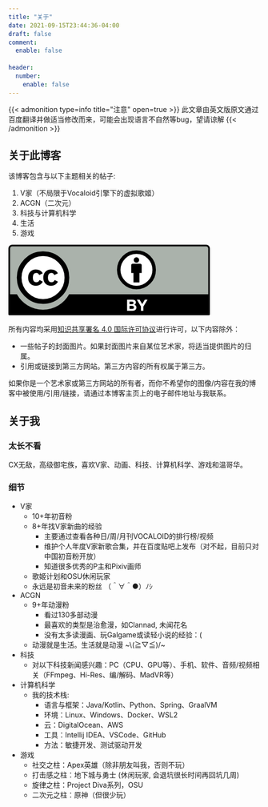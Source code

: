 ```yaml
---
title: "关于"
date: 2021-09-15T23:44:36-04:00
draft: false
comment:
  enable: false

header:
  number:
    enable: false
---
```


{{< admonition type=info title="注意" open=true >}}
此文章由英文版原文通过百度翻译并做适当修改而来，可能会出现语言不自然等bug，望请谅解
{{< /admonition >}}

## 关于此博客

该博客包含与以下主题相关的帖子:

1. V家（不局限于Vocaloid引擎下的虚拟歌姬）
2. ACGN（二次元）
3. 科技与计算机科学
4. 生活
5. 游戏

![知识共享许可协议](LICENSE.png)

所有内容均采用[知识共享署名 4.0 国际许可协议](https://creativecommons.org/licenses/by/4.0/deed.zh)进行许可，以下内容除外：

- 一些帖子的封面图片。如果封面图片来自某位艺术家，将适当提供图片的归属。
- 引用或链接到第三方网站。第三方内容的所有权属于第三方。

如果你是一个艺术家或第三方网站的所有者，而你不希望你的图像/内容在我的博客中被使用/引用/链接，请通过本博客主页上的电子邮件地址与我联系。

## 关于我

### 太长不看

CX无敌，高级御宅族，喜欢V家、动画、科技、计算机科学、游戏和温哥华。

### 细节

- V家
  - 10+年初音粉
  - 8+年找V家新曲的经验
    - 主要通过查看各种日/周/月刊VOCALOID的排行榜/视频
    - 维护个人年度V家新歌合集，并在百度贴吧上发布（对不起，目前只对中国初音粉开放）
    - 知道很多优秀的P主和Pixiv画师
  - 歌姬计划和OSU休闲玩家
  - 永远是初音未来的粉丝 （＾∀＾●）ﾉｼ
- ACGN
  - 9+年动漫粉
    - 看过130多部动漫
    - 最喜欢的类型是治愈漫，如Clannad, 未闻花名
    - 没有太多读漫画、玩Galgame或读轻小说的经验：(
  - 动漫就是生活。生活就是动漫 ~\\(≧▽≦)/~
- 科技
  - 对以下科技新闻感兴趣：PC（CPU、GPU等）、手机、软件、音频/视频相关（FFmpeg、Hi-Res、编/解码、MadVR等）
- 计算机科学
  - 我的技术栈:
    - 语言与框架：Java/Kotlin、Python、Spring、GraalVM
    - 环境：Linux、Windows、Docker、WSL2
    - 云：DigitalOcean、AWS
    - 工具：Intellij IDEA、VSCode、GitHub
    - 方法：敏捷开发、测试驱动开发
- 游戏
  - 社交之柱：Apex英雄（除非朋友叫我，否则不玩）
  - 打击感之柱：地下城与勇士 (休闲玩家, 会退坑很长时间再回坑几周)
  - 旋律之柱：Project Diva系列，OSU
  - 二次元之柱：原神（但很少玩）
